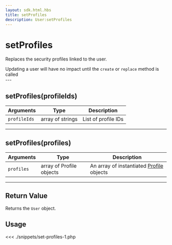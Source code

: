 ```yaml
---
layout: sdk.html.hbs
title: setProfiles
description: User:setProfiles
---
```


# setProfiles

Replaces the security profiles linked to the user.

<div class="alert alert-info">
Updating a user will have no impact until the <code>create</code> or <code>replace</code> method is called
</div>
---

## setProfiles(profileIds)

| Arguments    | Type             | Description         |
| ------------ | ---------------- | ------------------- |
| `profileIds` | array of strings | List of profile IDs |

---

## setProfiles(profiles)

| Arguments  | Type                     | Description                                                    |
| ---------- | ------------------------ | -------------------------------------------------------------- |
| `profiles` | array of Profile objects | An array of instantiated [Profile](/sdk/php/3/profile) objects |

---

## Return Value

Returns the `User` object.

## Usage

<<< ./snippets/set-profiles-1.php
